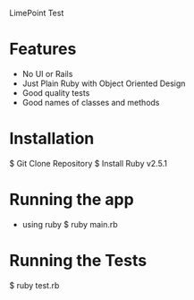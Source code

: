 LimePoint Test

# Features
- No UI or Rails
- Just Plain Ruby with Object Oriented Design
- Good quality tests
- Good names of classes and methods

# Installation
$ Git Clone Repository 
$ Install Ruby v2.5.1

# Running the app
- using ruby
$ ruby main.rb

# Running the Tests
$ ruby test.rb
